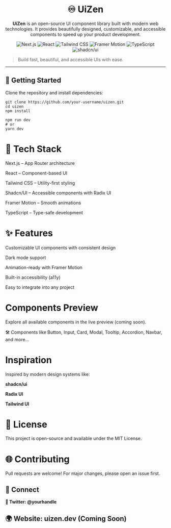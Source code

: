 <h1 align="center">♾️ UiZen</h1>

<p align="center"><strong>UiZen</strong> is an open-source UI component library built with modern web technologies. It provides beautifully designed, customizable, and accessible components to speed up your product development.</p>

<p align="center">
  <img src="https://img.shields.io/badge/Next.js-000?logo=nextdotjs&logoColor=white" alt="Next.js" />
  <img src="https://img.shields.io/badge/React-20232A?logo=react&logoColor=61DAFB" alt="React" />
  <img src="https://img.shields.io/badge/TailwindCSS-06B6D4?logo=tailwindcss&logoColor=white" alt="Tailwind CSS" />
  <img src="https://img.shields.io/badge/Framer%20Motion-0055FF?logo=framer&logoColor=white" alt="Framer Motion" />
  <img src="https://img.shields.io/badge/TypeScript-3178C6?logo=typescript&logoColor=white" alt="TypeScript" />
  <img src="https://img.shields.io/badge/Shadcn/UI-111827?logo=radixui&logoColor=white" alt="shadcn/ui" />
</p>

> Build fast, beautiful, and accessible UIs with ease.

---

## 🚀 Getting Started

Clone the repository and install dependencies:

```
git clone https://github.com/your-username/uizen.git
cd uizen
npm install
```
```
npm run dev
# or
yarn dev
```

# 🧱 Tech Stack
 Next.js – App Router architecture

 React – Component-based UI

 Tailwind CSS – Utility-first styling

 Shadcn/UI – Accessible components with Radix UI

 Framer Motion – Smooth animations

 TypeScript – Type-safe development



# ✨ Features
Customizable UI components with consistent design

Dark mode support

Animation-ready with Framer Motion

Built-in accessibility (a11y)

Easy to integrate into any project

# Components Preview
Explore all available components in the live preview (coming soon).

🛠 Components like Button, Input, Card, Modal, Tooltip, Accordion, Navbar, and more...

# Inspiration
Inspired by modern design systems like:

**shadcn/ui**

**Radix UI**

**Tailwind UI**

# 📄 License
This project is open-source and available under the MIT License.

# 🌐 Contributing
Pull requests are welcome! For major changes, please open an issue first.

## 📣 Connect
**🔗 Twitter: @yourhandle** 

## 🌍 Website: uizen.dev (Coming Soon)

